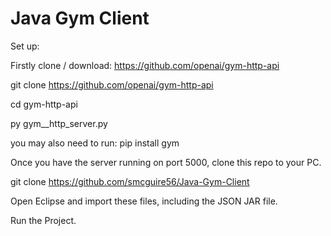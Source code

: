 # Java Gym Client

Set up:

Firstly clone / download: https://github.com/openai/gym-http-api

git clone https://github.com/openai/gym-http-api

cd gym-http-api

py gym__http_server.py

you may also need to run: pip install gym 

Once you have the server running on port 5000, clone this repo to your PC.

git clone https://github.com/smcguire56/Java-Gym-Client

Open Eclipse and import these files, including the JSON JAR file.

Run the Project.